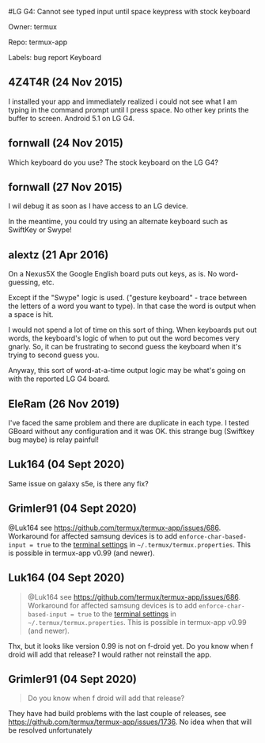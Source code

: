 #LG G4: Cannot see typed input until space keypress with stock keyboard

Owner: termux

Repo: termux-app

Labels: bug report Keyboard 

## 4Z4T4R (24 Nov 2015)

I installed your app and immediately realized i could not see what I am typing in the command prompt until I press space. No other key prints the buffer to screen. Android 5.1 on LG G4. 


## fornwall (24 Nov 2015)

Which keyboard do you use? The stock keyboard on the LG G4?


## fornwall (27 Nov 2015)

I wil debug it as soon as I have access to an LG device.

In the meantime, you could try using an alternate keyboard such as SwiftKey or Swype!


## alextz (21 Apr 2016)

On a Nexus5X the Google English board puts out keys, as is. No word-guessing, etc.

Except if the "Swype" logic is used. ("gesture keyboard" - trace between the letters of a word you want to type). In that case the word is output when a space is hit.

I would not spend a lot of time on this sort of thing. When keyboards put out words, the keyboard's logic of when to put out the word becomes very gnarly. So, it can be frustrating to second guess the keyboard when it's trying to second guess you.

Anyway, this sort of word-at-a-time output logic may be what's going on with the reported LG G4 board.


## EleRam (26 Nov 2019)

I've faced the same problem and there are duplicate in each type.
I tested GBoard without any configuration and it was OK.
this strange bug (Swiftkey bug maybe) is relay painful!


## Luk164 (04 Sept 2020)

Same issue on galaxy s5e, is there any fix?

## Grimler91 (04 Sept 2020)

@Luk164 see https://github.com/termux/termux-app/issues/686. Workaround for affected samsung devices is to add `enforce-char-based-input = true` to the [terminal settings](https://wiki.termux.com/wiki/Terminal_Settings) in `~/.termux/termux.properties`. This is possible in termux-app v0.99 (and newer).

## Luk164 (04 Sept 2020)

> @Luk164 see https://github.com/termux/termux-app/issues/686. Workaround for affected samsung devices is to add `enforce-char-based-input = true` to the [terminal settings](https://wiki.termux.com/wiki/Terminal_Settings) in `~/.termux/termux.properties`. This is possible in termux-app v0.99 (and newer).

Thx, but it looks like 
 version 0.99 is not on f-droid yet. Do you know when f droid will add that release? I would rather not reinstall the app.

## Grimler91 (04 Sept 2020)

> Do you know when f droid will add that release?

They have had build problems with the last couple of releases, see https://github.com/termux/termux-app/issues/1736.
No idea when that will be resolved unfortunately

